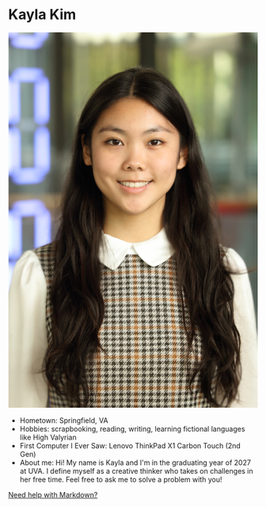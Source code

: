 # Kayla Kim

![DS2022/people/rkf9wd/)](headshotKK.png)

- Hometown: Springfield, VA
- Hobbies: scrapbooking, reading, writing, learning fictional languages like High Valyrian
- First Computer I Ever Saw: Lenovo ThinkPad X1 Carbon Touch (2nd Gen)
- About me: Hi! My name is Kayla and I'm in the graduating year of 2027 at UVA. I define myself as a creative thinker who takes on challenges in her free time. Feel free to ask me to solve a problem with you!

[Need help with Markdown?](https://docs.github.com/en/get-started/writing-on-github/getting-started-with-writing-and-formatting-on-github/basic-writing-and-formatting-syntax)